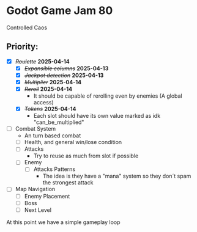# Godot Game Jam 80
Controlled Caos

## Priority:

+ [X] ~~*Roulette*~~ **2025-04-14**
	+ [X] ~~*Expansible columns*~~ **2025-04-13**
	+ [X] ~~*Jackpot detection*~~ **2025-04-13**
	+ [X] ~~*Multiplier*~~ **2025-04-14**
	+ [X] ~~*Reroll*~~ **2025-04-14**
		* It should be capable of rerolling even by enemies (A global access)
	+ [X] ~~*Tokens*~~ **2025-04-14**
		* Each slot should have its own value marked as idk "can_be_multiplied"
+ [ ] Combat System
	* An turn based combat
	+ [ ] Health, and general win/lose condition
	+ [ ] Attacks
		* Try to reuse as much from slot if possible
	+ [ ] Enemy
		+ [ ] Attacks Patterns
			* The idea is they have a "mana" system so they don´t spam the strongest attack
		
+ [ ] Map Navigation
	+ [ ] Enemy Placement
	+ [ ] Boss 
	+ [ ] Next Level

At this point we have a simple gameplay loop



